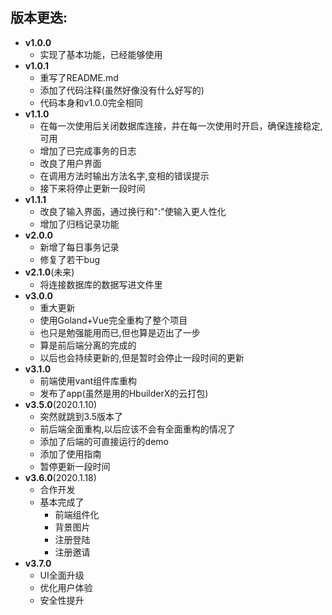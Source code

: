 ## 版本更迭:
* **v1.0.0**
    * 实现了基本功能，已经能够使用
* **v1.0.1**
    * 重写了README.md
    * 添加了代码注释(虽然好像没有什么好写的)
    * 代码本身和v1.0.0完全相同
* **v1.1.0**
    * 在每一次使用后关闭数据库连接，并在每一次使用时开启，确保连接稳定,可用
    * 增加了已完成事务的日志
    * 改良了用户界面
    * 在调用方法时输出方法名字,变相的错误提示
    * 接下来将停止更新一段时间
* **v1.1.1**
    * 改良了输入界面，通过换行和":"使输入更人性化
    * 增加了归档记录功能
* **v2.0.0**
    * 新增了每日事务记录
    * 修复了若干bug
* **v2.1.0**(未来)
    * 将连接数据库的数据写进文件里
* **v3.0.0**
    * 重大更新
    * 使用Goland+Vue完全重构了整个项目
    * 也只是勉强能用而已,但也算是迈出了一步
    * 算是前后端分离的完成的
    * 以后也会持续更新的,但是暂时会停止一段时间的更新
* **v3.1.0**
    * 前端使用vant组件库重构
    * 发布了app(虽然是用的HbuilderX的云打包)
* **v3.5.0**(2020.1.10)
    * 突然就跳到3.5版本了
    * 前后端全面重构,以后应该不会有全面重构的情况了
    * 添加了后端的可直接运行的demo
    * 添加了使用指南
    * 暂停更新一段时间
* **v3.6.0**(2020.1.18)
    * 合作开发
    * 基本完成了
        * 前端组件化
        * 背景图片
        * 注册登陆
        * 注册邀请
 * **v3.7.0**
    * UI全面升级
    * 优化用户体验
    * 安全性提升